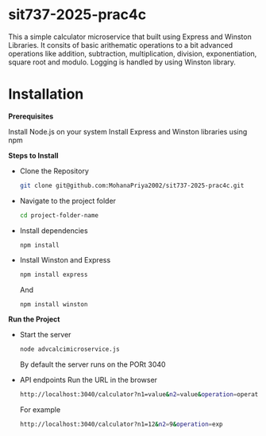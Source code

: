 # sit737-2025-prac4c
 
This a simple calculator microservice that built using Express and Winston Libraries. It consits of basic arithematic operations to a bit advanced operations like addition, subtraction, multiplication, division, exponentiation, square root and modulo. Logging is handled by using Winston library.

# Installation

**Prerequisites**

Install Node.js on your system
Install Express and Winston libraries using npm

**Steps to Install**

- Clone the Repository
  ```bash
  git clone git@github.com:MohanaPriya2002/sit737-2025-prac4c.git
  ```
- Navigate to the project folder
  ```bash
  cd project-folder-name
  ```
- Install dependencies
  ```
  npm install
  ```
- Install Winston and Express
  ```bash
  npm install express
  ```
  And
  ```bash
  npm install winston
  ```
**Run the Project**
- Start the server
  ```bash
  node advcalcimicroservice.js
  ```
  By default the server runs on the PORt 3040

- API endpoints
  Run the URL in the browser
  ```bash
  http://localhost:3040/calculator?n1=value&n2=value&operation=operation
  ```
  For example
  ```bash
  http://localhost:3040/calculator?n1=12&n2=9&operation=exp
  ```
